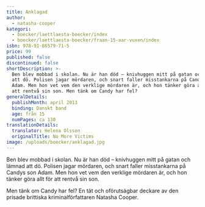 ```yaml
---
title: Anklagad
author:
  - natasha-cooper
kategori:
  - boecker/laettlaesta-boecker/index
  - boecker/laettlaesta-boecker/fraan-15-aar-vuxen/index
isbn: 978-91-86579-71-5
price: 99
published: false
discontinued: false
shortDescription: >-
  Ben blev mobbad i skolan. Nu är han död – knivhuggen mitt på gatan och lämnad
  att dö. Polisen jagar mördaren, och snart faller misstankarna på Candys son
  Adam. Men hon vet vem den verklige mördaren är, och hon tänker göra allt för
  att rentvå sin son. Men tänk om Candy har fel?
generalDetails:
  publishMonth: april 2013
  binding: Danskt band
  age: från 15
  numPages: ca 130
translationDetails:
  translator: Helena Olsson
  originalTitle: No More Victims
image: /uploads/boecker/anklagad.jpg
---
```

Ben blev mobbad i skolan. Nu är han död – knivhuggen mitt på gatan och lämnad att dö. Polisen jagar mördaren, och snart faller misstankarna på Candys son Adam. Men hon vet vem den verklige mördaren är, och hon tänker göra allt för att rentvå sin son.

Men tänk om Candy har fel? En tät och oförutsägbar deckare av den prisade brittiska kriminalförfattaren Natasha Cooper.
